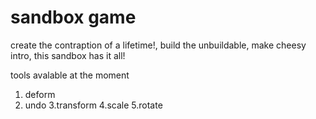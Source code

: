 # sandbox game 
create the contraption of a lifetime!, build the unbuildable, make cheesy intro, this sandbox has it all!

tools avalable at the moment
1. deform
2. undo
3.transform
4.scale
5.rotate
